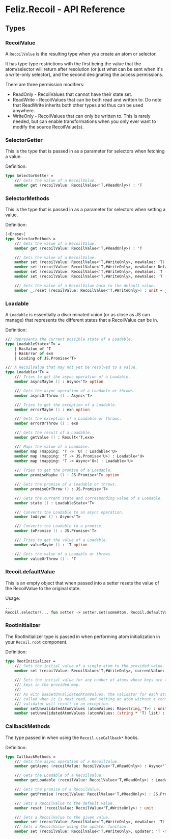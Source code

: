 # Feliz.Recoil - API Reference

## Types

### RecoilValue

A `RecoilValue` is the resulting type when you create an atom or selector.

It has type type restrictions with the first being the value that the atom/selector
will return after resolution (or just what can be sent when it's a write-only selector), 
and the second designating the access permissions.

There are three permission modifiers:
* ReadOnly - RecoilValues that cannot have their state set.
* ReadWrite - RecoilValues that can be both read and written to. 
Do note that ReadWrite inherits both other types and thus can be used anywhere.
* WriteOnly - RecoilValues that can only be written to. This is rarely needed, but can enable transformations
when you only ever want to modify the source RecoilValue(s).

### SelectorGetter

This is the type that is passed in as a parameter for selectors when fetching a value.

 Definition:
```fs
type SelectorGetter =
    /// Gets the value of a RecoilValue.
    member get (recoilValue: RecoilValue<'T,#ReadOnly>) : 'T
```

### SelectorMethods

This is the type that is passed in as a parameter for selectors when setting a value.

 Definition:
```fs
[<Erase>]
type SelectorMethods =
    /// Gets the value of a RecoilValue.
    member get (recoilValue: RecoilValue<'T,#ReadOnly>) : 'T

    /// Sets the value of a RecoilValue.
    member set (recoilValue: RecoilValue<'T,#WriteOnly>, newValue: 'T) : unit
    member set (recoilValue: RecoilValue<'T,#WriteOnly>, newValue: DefaultValue) : unit
    member set (recoilValue: RecoilValue<'T,#WriteOnly>, newValue: 'T -> 'T) : unit
    member set (recoilValue: RecoilValue<'T,#WriteOnly>, newValue: 'T -> DefaultValue) : unit

    /// Sets the value of a RecoilValue back to the default value.
    member _.reset (recoilValue: RecoilValue<'T,#WriteOnly>) : unit = jsNative
```

### Loadable

A `Loadable` is essentially a discriminated union (or as close as JS can manage) 
that represents the different states that a RecoilValue can be in.

 Definition:
```fs
/// Represents the current possible state of a Loadable.
type LoadableState<'T> =
    | HasValue of 'T
    | HasError of exn
    | Loading of JS.Promise<'T>

/// A RecoilValue that may not yet be resolved to a value.
type Loadable<'T> =
    /// Tries to get the async operation of a Loadable.
    member asyncMaybe () : Async<'T> option

    /// Gets the async operation of a Loadable or throws.
    member asyncOrThrow () : Async<'T>

    /// Tries to get the exception of a Loadable.
    member errorMaybe () : exn option

    /// Gets the exception of a Loadable or throws.
    member errorOrThrow () : exn

    /// Gets the result of a Loadable.
    member getValue () : Result<'T,exn>

    /// Maps the value of a Loadable.
    member map (mapping: 'T -> 'U) : Loadable<'U>
    member map (mapping: 'T -> JS.Promise<'U>) : Loadable<'U>
    member map (mapping: 'T -> Async<'U>) : Loadable<'U>
    
    /// Tries to get the promise of a Loadable.
    member promiseMaybe () : JS.Promise<'T> option

    /// Gets the promise of a Loadable or throws.
    member promiseOrThrow () : JS.Promise<'T>

    /// Gets the current state and corresponding value of a Loadable.
    member state () : LoadableState<'T>

    /// Converts the Loadable to an async operation.
    member toAsync () : Async<'T>

    /// Converts the Loadable to a promise.
    member toPromise () : JS.Promise<'T>

    /// Tries to get the value of a Loadable.
    member valueMaybe () : 'T option

    /// Gets the value of a Loadable or throws.
    member valueOrThrow () : 'T
```

### Recoil.defaultValue

This is an empty object that when passed into a setter resets the 
value of the RecoilValue to the original state.

Usage:
```fs
...
Recoil.selector(... fun setter -> setter.set(someAtom, Recoil.defaultValue))
```

### RootInitializer

The RootInitializer type is passed in when performing atom initialization in your
`Recoil.root` component.

Definition:
```fs
type RootInitializer =
    /// Sets the initial value of a single atom to the provided value.
    member set (recoilValue: RecoilValue<'T,#WriteOnly>, currentValue: 'T) : unit
    
    /// Sets the initial value for any number of atoms whose keys are the
    /// keys in the provided map. 
    ///
    /// As with useSetUnvalidatedAtomValues, the validator for each atom will be 
    /// called when it is next read, and setting an atom without a configured 
    /// validator will result in an exception.
    member setUnvalidatedAtomValues (atomValues: Map<string,'T>) : unit
    member setUnvalidatedAtomValues (atomValues: (string * 'T) list) : unit
```

### CallbackMethods

The type passed in when using the `Recoil.useCallback*` hooks.

Definition:
```fs
type CallbackMethods =
    /// Gets the async operation of a RecoilValue.
    member getAsync (recoilValue: RecoilValue<'T,#ReadOnly>) : Async<'T>

    /// Gets the Loadable of a RecoilValue.
    member getLoadable (recoilValue: RecoilValue<'T,#ReadOnly>) : Loadable<'T>

    /// Gets the promise of a RecoilValue.
    member getPromise (recoilValue: RecoilValue<'T,#ReadOnly>) : JS.Promise<'T>

    /// Sets a RecoilValue to the default value.
    member reset (recoilValue: RecoilValue<'T,#WriteOnly>) : unit

    /// Sets a RecoilValue to the given value.
    member set (recoilValue: RecoilValue<'T,#WriteOnly>, newValue: 'T) : unit
    /// Sets a RecoilValue using the updater function.
    member set (recoilValue: RecoilValue<'T,#WriteOnly>, updater: 'T -> 'T) : unit
```
